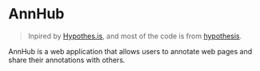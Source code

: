 # AnnHub

> Inpired by [Hypothes.is](https://web.hypothes.is/), and most of the code is from [hypothesis](https://github.com/hypothesis).

AnnHub is a web application that allows users to annotate web pages and share their annotations with others.

